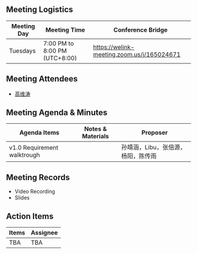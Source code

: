 ## Meeting Logistics

| Meeting Day  |  Meeting Time  | Conference Bridge  |
|---|---|---|
| Tuesdays  | 7:00 PM to 8:00 PM (UTC+8:00)   |  https://welink-meeting.zoom.us/j/165024671 |


## Meeting Attendees
- [高维涛](https://gitee.com/Gao_Victor)


## Meeting Agenda & Minutes
|  Agenda Items  |  Notes & Materials   |  Proposer |
|---|---|---|
|  v1.0 Requirement walktrough  |   | 孙靖涵，Libu，张倍源，杨阳，陈传雨 |

## Meeting Records
- Video Recording
- Slides


## Action Items
|  Items | Assignee   |
|---|---|
|  TBA | TBA |



